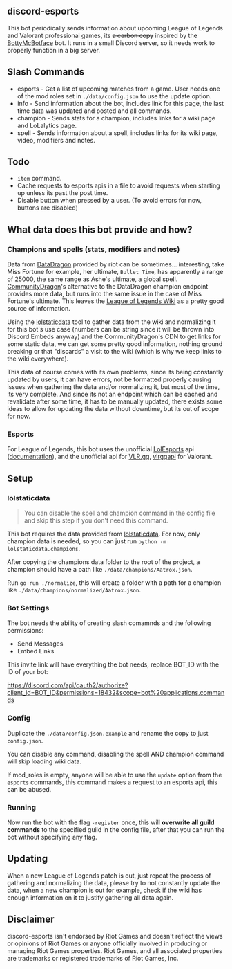 ## discord-esports

This bot periodically sends information about upcoming League of Legends and Valorant professional games, its ~~a carbon copy~~ inspired by the [BottyMcBotface](https://github.com/Querijn/BottyMcBotface) bot. It runs in a small Discord server, so it needs work to properly function in a big server.

## Slash Commands

- esports - Get a list of upcoming matches from a game. User needs one of the mod roles set in `./data/config.json` to use the update option.
- info - Send information about the bot, includes link for this page, the last time data was updated and posted and all commands.
- champion - Sends stats for a champion, includes links for a wiki page and LoLalytics page.
- spell - Sends information about a spell, includes links for its wiki page, video, modifiers and notes.

## Todo

- `item` command.
- Cache requests to esports apis in a file to avoid requests when starting up unless its past the post time.
- Disable button when pressed by a user. (To avoid errors for now, buttons are disabled)

## What data does this bot provide and how?

### Champions and spells (stats, modifiers and notes)

Data from [DataDragon](https://developer.riotgames.com/docs/lol#data-dragon) provided by riot can be sometimes... interesting, take Miss Fortune for example, her ultimate, `Bullet Time`, has apparently a range of 25000, the same range as Ashe's ultimate, a global spell. [CommunityDragon](https://github.com/CommunityDragon/)'s alternative to the DataDragon champion endpoint provides more data, but runs into the same issue in the case of Miss Fortune's ultimate. This leaves the [League of Legends Wiki](https://leagueoflegends.fandom.com/wiki/League_of_Legends_Wiki) as a pretty good source of information.

Using the [lolstaticdata](https://github.com/meraki-analytics/lolstaticdata) tool to gather data from the wiki and normalizing it for this bot's use case (numbers can be string since it will be thrown into Discord Embeds anyway) and the CommunityDragon's CDN to get links for some static data, we can get some pretty good information, nothing ground breaking or that "discards" a visit to the wiki (which is why we keep links to the wiki everywhere).

This data of course comes with its own problems, since its being constantly updated by users, it can have errors, not be formatted properly causing issues when gathering the data and/or normalizing it, but most of the time, its very complete. And since its not an endpoint which can be cached and revalidate after some time, it has to be manually updated, there exists some ideas to allow for updating the data without downtime, but its out of scope for now.

### Esports

For League of Legends, this bot uses the unofficial [LolEsports](https://lolesports.com/) api ([documentation](https://vickz84259.github.io/lolesports-api-docs)), and the unofficial api for [VLR.gg](https://www.vlr.gg/), [vlrggapi](https://github.com/axsddlr/vlrggapi) for Valorant.

## Setup

### lolstaticdata

> You can disable the spell and champion command in the config file and skip this step if you don't need this command.

This bot requires the data provided from [lolstaticdata](https://github.com/meraki-analytics/lolstaticdata). For now, only champion data is needed, so you can just run `python -m lolstaticdata.champions`.

After copying the champions data folder to the root of the project, a champion should have a path like `./data/champions/Aatrox.json`.

Run `go run ./normalize`, this will create a folder with a path for a champion like `./data/champions/normalized/Aatrox.json`.

### Bot Settings

The bot needs the ability of creating slash comamnds and the following permissions:

- Send Messages
- Embed Links

This invite link will have everything the bot needs, replace BOT_ID with the ID of your bot:

https://discord.com/api/oauth2/authorize?client_id=BOT_ID&permissions=18432&scope=bot%20applications.commands

### Config

Duplicate the `./data/config.json.example` and rename the copy to just `config.json`.

You can disable any command, disabling the spell AND champion command will skip loading wiki data.

If mod_roles is empty, anyone will be able to use the `update` option from the `esports` commands, this command makes a request to an esports api, this can be abused.

### Running

Now run the bot with the flag `-register` once, this will **overwrite all guild commands** to the specified guild in the config file, after that you can run the bot without specifying any flag.

## Updating

When a new League of Legends patch is out, just repeat the process of gathering and normalizing the data, please try to not constantly update the data, when a new champion is out for example, check if the wiki has enough information on it to justify gathering all data again.

## Disclaimer

discord-esports isn't endorsed by Riot Games and doesn't reflect the views or opinions of Riot Games or anyone officially involved in producing or managing Riot Games properties. Riot Games, and all associated properties are trademarks or registered trademarks of Riot Games, Inc.

